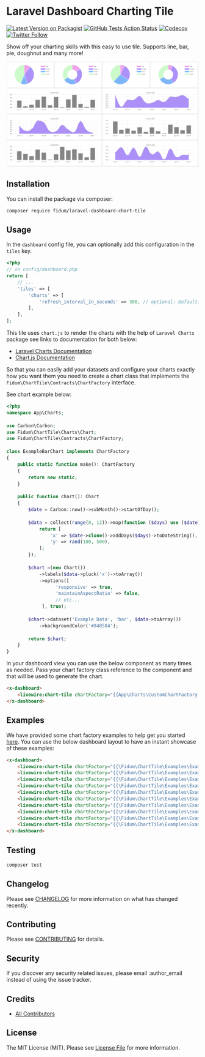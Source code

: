 # Laravel Dashboard Charting Tile

[![Latest Version on Packagist](https://img.shields.io/packagist/v/fidum/laravel-dashboard-chart-tile.svg?style=for-the-badge)](https://packagist.org/packages/fidum/laravel-dashboard-chart-tile)
[![GitHub Tests Action Status](https://img.shields.io/github/workflow/status/fidum/laravel-dashboard-chart-tile/run-tests?label=tests&style=for-the-badge)](https://github.com/fidum/laravel-dashboard-chart-tile/actions?query=workflow%3Arun-tests+branch%3Amaster)
[![Codecov](https://img.shields.io/codecov/c/github/fidum/laravel-dashboard-chart-tile?logo=codecov&logoColor=white&style=for-the-badge)](https://codecov.io/gh/fidum/laravel-dashboard-chart-tile)
[![Twitter Follow](https://img.shields.io/twitter/follow/danmasonmp?label=Follow&logo=twitter&style=for-the-badge)](https://twitter.com/danmasonmp)  

Show off your charting skills with this easy to use tile. Supports line, bar, pie, doughnut and many more! 

![Preview](docs/preview.png)

## Installation

You can install the package via composer:

```bash
composer require fidum/laravel-dashboard-chart-tile
```

## Usage
In the `dashboard` config file, you can optionally add this configuration in the `tiles` key. 

```php
<?php
// in config/dashboard.php
return [
    // ...
    'tiles' => [
        'charts' => [     
            'refresh_interval_in_seconds' => 300, // optional: Default: 300 seconds (5 minutes)
        ],
    ],
];
```
This tile uses  `chart.js` to render the charts with the help of `Laravel Charts`  package see links to 
documentation for both below:  

- [Laravel Charts Documentation](https://charts.erik.cat/)
- [Chart.js Documentation](https://www.chartjs.org/docs/latest/charts/)


So that you can easily add your datasets and configure your charts exactly how you want them you need to create 
a chart class that implements the `Fidum\ChartTile\Contracts\ChartFactory` interface. 

See chart example below:

```php
<?php
namespace App\Charts;

use Carbon\Carbon;
use Fidum\ChartTile\Charts\Chart;
use Fidum\ChartTile\Contracts\ChartFactory;

class ExampleBarChart implements ChartFactory
{
    public static function make(): ChartFactory
    {
        return new static;
    }

    public function chart(): Chart
    {
        $date = Carbon::now()->subMonth()->startOfDay();

        $data = collect(range(0, 12))->map(function ($days) use ($date) {
            return [
                'x' => $date->clone()->addDays($days)->toDateString(),
                'y' => rand(100, 500),
            ];
        });

        $chart =(new Chart())
            ->labels($data->pluck('x')->toArray())
            ->options([
                  'responsive' => true,
                  'maintainAspectRatio' => false,
                  // etc...
             ], true);

        $chart->dataset('Example Data', 'bar', $data->toArray())
            ->backgroundColor('#848584');

        return $chart;
    }
}
```

In your dashboard view you can use the below component as many times as needed. Pass your chart factory class 
reference to the component and that will be used to generate the chart.

```html
<x-dashboard>
    <livewire:chart-tile chartFactory="{{App\Charts\CustomChartFactory::class}}" height="100%" position="a1:a3" />
</x-dashboard>
```

## Examples
We have provided some chart factory examples to help get you started [here](examples). 
You can use the below dashboard layout to have an instant showcase of these examples:

```html
<x-dashboard>
    <livewire:chart-tile chartFactory="{{\Fidum\ChartTile\Examples\ExamplePieChart::class}}" position="a1:a2" height="140%"/>
    <livewire:chart-tile chartFactory="{{\Fidum\ChartTile\Examples\ExampleDoughnutChart::class}}" position="b1:b2" height="140%"/>
    <livewire:chart-tile chartFactory="{{\Fidum\ChartTile\Examples\ExamplePieChart::class}}" position="c1:c2" height="140%" />
    <livewire:chart-tile chartFactory="{{\Fidum\ChartTile\Examples\ExampleDoughnutChart::class}}" position="d1:d2" height="140%" />
    <livewire:chart-tile chartFactory="{{\Fidum\ChartTile\Examples\ExampleBarChart::class}}" position="a3:b4" />
    <livewire:chart-tile chartFactory="{{\Fidum\ChartTile\Examples\ExampleLineChart::class}}" position="c3:d4" />
    <livewire:chart-tile chartFactory="{{\Fidum\ChartTile\Examples\ExampleLineChart::class}}" position="a5:b6" />
    <livewire:chart-tile chartFactory="{{\Fidum\ChartTile\Examples\ExampleBarChart::class}}" position="c5:d6" />
    <livewire:chart-tile chartFactory="{{\Fidum\ChartTile\Examples\ExampleBarChart::class}}" position="a7:b8" />
    <livewire:chart-tile chartFactory="{{\Fidum\ChartTile\Examples\ExampleLineChart::class}}" position="c7:d8" />
</x-dashboard>
```

## Testing
```bash
composer test
```

## Changelog

Please see [CHANGELOG](CHANGELOG.md) for more information on what has changed recently.

## Contributing

Please see [CONTRIBUTING](CONTRIBUTING.md) for details.

## Security

If you discover any security related issues, please email :author_email instead of using the issue tracker.

## Credits

- [All Contributors](../../contributors)

## License

The MIT License (MIT). Please see [License File](LICENSE.md) for more information.

